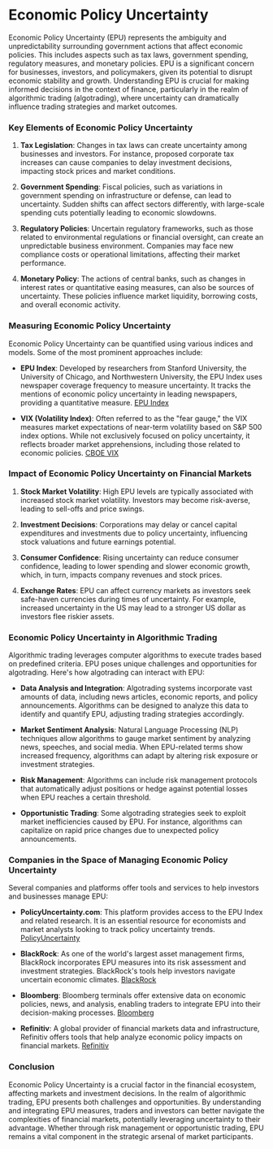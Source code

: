 # Economic Policy Uncertainty

Economic Policy Uncertainty (EPU) represents the ambiguity and unpredictability surrounding government actions that affect economic policies. This includes aspects such as tax laws, government spending, regulatory measures, and monetary policies. EPU is a significant concern for businesses, investors, and policymakers, given its potential to disrupt economic stability and growth. Understanding EPU is crucial for making informed decisions in the context of finance, particularly in the realm of algorithmic trading (algotrading), where uncertainty can dramatically influence trading strategies and market outcomes.

### Key Elements of Economic Policy Uncertainty

1. **Tax Legislation**: Changes in tax laws can create uncertainty among businesses and investors. For instance, proposed corporate tax increases can cause companies to delay investment decisions, impacting stock prices and market conditions.

2. **Government Spending**: Fiscal policies, such as variations in government spending on infrastructure or defense, can lead to uncertainty. Sudden shifts can affect sectors differently, with large-scale spending cuts potentially leading to economic slowdowns.

3. **Regulatory Policies**: Uncertain regulatory frameworks, such as those related to environmental regulations or financial oversight, can create an unpredictable business environment. Companies may face new compliance costs or operational limitations, affecting their market performance.

4. **Monetary Policy**: The actions of central banks, such as changes in interest rates or quantitative easing measures, can also be sources of uncertainty. These policies influence market liquidity, borrowing costs, and overall economic activity.

### Measuring Economic Policy Uncertainty

Economic Policy Uncertainty can be quantified using various indices and models. Some of the most prominent approaches include:

- **EPU Index**: Developed by researchers from Stanford University, the University of Chicago, and Northwestern University, the EPU Index uses newspaper coverage frequency to measure uncertainty. It tracks the mentions of economic policy uncertainty in leading newspapers, providing a quantitative measure. [EPU Index](http://www.policyuncertainty.com/)

- **VIX (Volatility Index)**: Often referred to as the "fear gauge," the VIX measures market expectations of near-term volatility based on S&P 500 index options. While not exclusively focused on policy uncertainty, it reflects broader market apprehensions, including those related to economic policies. [CBOE VIX](https://www.cboe.com/tradable_products/vix/)

### Impact of Economic Policy Uncertainty on Financial Markets

1. **Stock Market Volatility**: High EPU levels are typically associated with increased stock market volatility. Investors may become risk-averse, leading to sell-offs and price swings.

2. **Investment Decisions**: Corporations may delay or cancel capital expenditures and investments due to policy uncertainty, influencing stock valuations and future earnings potential.

3. **Consumer Confidence**: Rising uncertainty can reduce consumer confidence, leading to lower spending and slower economic growth, which, in turn, impacts company revenues and stock prices.

4. **Exchange Rates**: EPU can affect currency markets as investors seek safe-haven currencies during times of uncertainty. For example, increased uncertainty in the US may lead to a stronger US dollar as investors flee riskier assets.

### Economic Policy Uncertainty in Algorithmic Trading

Algorithmic trading leverages computer algorithms to execute trades based on predefined criteria. EPU poses unique challenges and opportunities for algotrading. Here's how algotrading can interact with EPU:

- **Data Analysis and Integration**: Algotrading systems incorporate vast amounts of data, including news articles, economic reports, and policy announcements. Algorithms can be designed to analyze this data to identify and quantify EPU, adjusting trading strategies accordingly.

- **Market Sentiment Analysis**: Natural Language Processing (NLP) techniques allow algorithms to gauge market sentiment by analyzing news, speeches, and social media. When EPU-related terms show increased frequency, algorithms can adapt by altering risk exposure or investment strategies.

- **Risk Management**: Algorithms can include risk management protocols that automatically adjust positions or hedge against potential losses when EPU reaches a certain threshold.

- **Opportunistic Trading**: Some algotrading strategies seek to exploit market inefficiencies caused by EPU. For instance, algorithms can capitalize on rapid price changes due to unexpected policy announcements.

### Companies in the Space of Managing Economic Policy Uncertainty

Several companies and platforms offer tools and services to help investors and businesses manage EPU:

- **PolicyUncertainty.com**: This platform provides access to the EPU Index and related research. It is an essential resource for economists and market analysts looking to track policy uncertainty trends. [PolicyUncertainty](http://www.policyuncertainty.com/)

- **BlackRock**: As one of the world's largest asset management firms, BlackRock incorporates EPU measures into its risk assessment and investment strategies. BlackRock's tools help investors navigate uncertain economic climates. [BlackRock](https://www.blackrock.com/)

- **Bloomberg**: Bloomberg terminals offer extensive data on economic policies, news, and analysis, enabling traders to integrate EPU into their decision-making processes. [Bloomberg](https://www.bloomberg.com/professional/solution/bloomberg-terminal/)

- **Refinitiv**: A global provider of financial markets data and infrastructure, Refinitiv offers tools that help analyze economic policy impacts on financial markets. [Refinitiv](https://www.refinitiv.com/)

### Conclusion

Economic Policy Uncertainty is a crucial factor in the financial ecosystem, affecting markets and investment decisions. In the realm of algorithmic trading, EPU presents both challenges and opportunities. By understanding and integrating EPU measures, traders and investors can better navigate the complexities of financial markets, potentially leveraging uncertainty to their advantage. Whether through risk management or opportunistic trading, EPU remains a vital component in the strategic arsenal of market participants.
